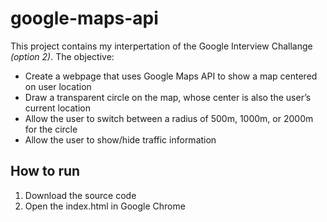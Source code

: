# google-maps-api
 
This project contains my interpertation of the Google Interview Challange _(option 2)_. The objective:

* Create a webpage that uses Google Maps API to show a map centered on user location
* Draw a transparent circle on the map, whose center is also the user’s current location
* Allow the user to switch between a radius of 500m, 1000m, or 2000m for the circle
* Allow the user to show/hide traffic information

## How to run

1. Download the source code
2. Open the index.html in Google Chrome

